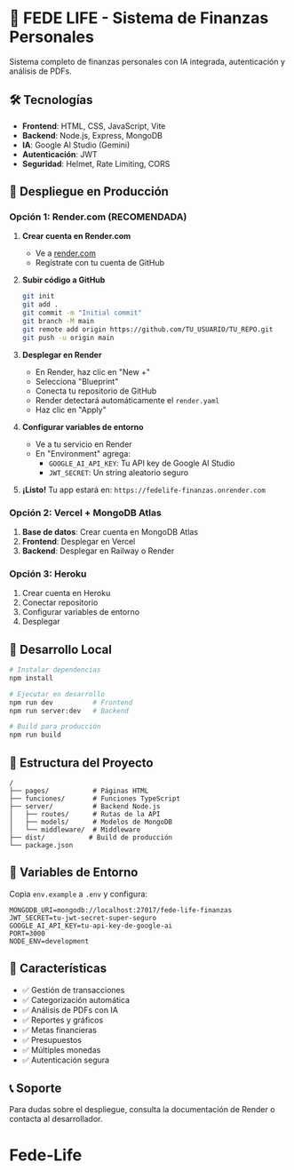 # 🚀 FEDE LIFE - Sistema de Finanzas Personales

Sistema completo de finanzas personales con IA integrada, autenticación y análisis de PDFs.

## 🛠️ Tecnologías

- **Frontend**: HTML, CSS, JavaScript, Vite
- **Backend**: Node.js, Express, MongoDB
- **IA**: Google AI Studio (Gemini)
- **Autenticación**: JWT
- **Seguridad**: Helmet, Rate Limiting, CORS

## 🚀 Despliegue en Producción

### Opción 1: Render.com (RECOMENDADA)

1. **Crear cuenta en Render.com**
   - Ve a [render.com](https://render.com)
   - Regístrate con tu cuenta de GitHub

2. **Subir código a GitHub**
   ```bash
   git init
   git add .
   git commit -m "Initial commit"
   git branch -M main
   git remote add origin https://github.com/TU_USUARIO/TU_REPO.git
   git push -u origin main
   ```

3. **Desplegar en Render**
   - En Render, haz clic en "New +"
   - Selecciona "Blueprint"
   - Conecta tu repositorio de GitHub
   - Render detectará automáticamente el `render.yaml`
   - Haz clic en "Apply"

4. **Configurar variables de entorno**
   - Ve a tu servicio en Render
   - En "Environment" agrega:
     - `GOOGLE_AI_API_KEY`: Tu API key de Google AI Studio
     - `JWT_SECRET`: Un string aleatorio seguro

5. **¡Listo!** Tu app estará en: `https://fedelife-finanzas.onrender.com`

### Opción 2: Vercel + MongoDB Atlas

1. **Base de datos**: Crear cuenta en MongoDB Atlas
2. **Frontend**: Desplegar en Vercel
3. **Backend**: Desplegar en Railway o Render

### Opción 3: Heroku

1. Crear cuenta en Heroku
2. Conectar repositorio
3. Configurar variables de entorno
4. Desplegar

## 🔧 Desarrollo Local

```bash
# Instalar dependencias
npm install

# Ejecutar en desarrollo
npm run dev          # Frontend
npm run server:dev   # Backend

# Build para producción
npm run build
```

## 📁 Estructura del Proyecto

```
/
├── pages/           # Páginas HTML
├── funciones/       # Funciones TypeScript
├── server/          # Backend Node.js
│   ├── routes/      # Rutas de la API
│   ├── models/      # Modelos de MongoDB
│   └── middleware/  # Middleware
├── dist/           # Build de producción
└── package.json
```

## 🔐 Variables de Entorno

Copia `env.example` a `.env` y configura:

```env
MONGODB_URI=mongodb://localhost:27017/fede-life-finanzas
JWT_SECRET=tu-jwt-secret-super-seguro
GOOGLE_AI_API_KEY=tu-api-key-de-google-ai
PORT=3000
NODE_ENV=development
```

## 🎯 Características

- ✅ Gestión de transacciones
- ✅ Categorización automática
- ✅ Análisis de PDFs con IA
- ✅ Reportes y gráficos
- ✅ Metas financieras
- ✅ Presupuestos
- ✅ Múltiples monedas
- ✅ Autenticación segura

## 📞 Soporte

Para dudas sobre el despliegue, consulta la documentación de Render o contacta al desarrollador.
# Fede-Life
